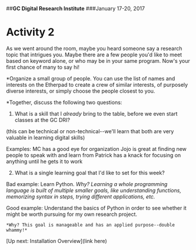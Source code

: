 ##**GC Digital Research Institute**
###January 17-20, 2017

# Activity 2

As we went around the room, maybe you heard someone say a research topic that intrigues you. Maybe there are a few people you'd like to meet based on keyword alone, or who may be in your same program. Now's your first chance of many to say hi!

*Organize a small group of people. You can use the list of names and interests on the Etherpad to create a crew of similar interests, of purposely diverse interests, or simply choose the people closest to you. 

*Together, discuss the following two questions:

1. What is a skill that I *already* bring to the table, before we even start classes at the GC DRI?

(this can be technical or non-technical--we'll learn that both are very valuable in learning digital skills)

Examples: MC has a good eye for organization
		  Jojo is great at finding new people to speak with and learn from
		  Patrick has a knack for focusing on anything until he gets it to work	
		
2. What is a single learning goal that I'd like to set for this week?

Bad example: Learn Python. 
	*Why? Learning a whole programming language is built of multiple smaller goals, like understanding functions, memorizing syntax in steps, trying different applications, etc.*

Good example: Understand the basics of Python in order to see whether it might be worth pursuing for my own research project. 

	*Why? This goal is manageable and has an applied purpose--double whammy!*
	
[Up next: Installation Overview](link here)